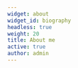 ```yaml
---
widget: about
widget_id: biography
headless: true
weight: 20
title: About me
active: true
author: admin
---
```

